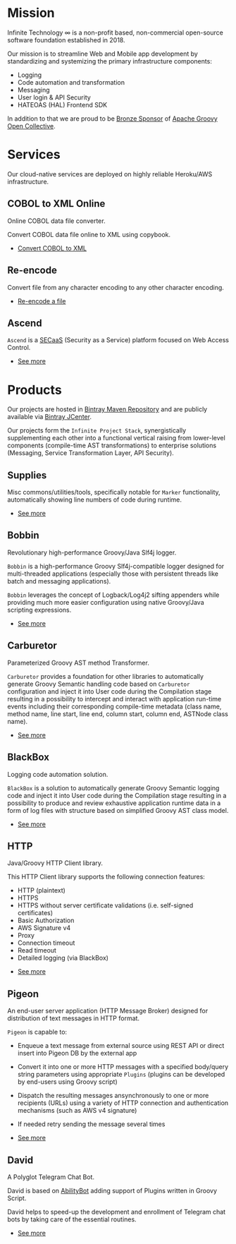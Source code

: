 # Mission

Infinite Technology ∞ is a non-profit based, non-commercial open-source software foundation established in 2018.

Our mission is to streamline Web and Mobile app development by standardizing and systemizing the primary infrastructure 
components:

* Logging
* Code automation and transformation
* Messaging
* User login & API Security
* HATEOAS (HAL) Frontend SDK

In addition to that we are proud to be [Bronze Sponsor](https://opencollective.com/infinite-technology) of
[Apache Groovy](https://groovy-lang.org/) [Open Collective](https://opencollective.com/friends-of-groovy).

# Services

Our cloud-native services are deployed on highly reliable Heroku/AWS infrastructure.

## COBOL to XML Online

Online COBOL data file converter.

Convert COBOL data file online to XML using copybook.

* [Convert COBOL to XML](./Cobol)

## Re-encode

Convert file from any character encoding to any other character encoding.

* [Re-encode a file](./Re-encode)

## Ascend

`Ascend` is a [SECaaS](https://en.wikipedia.org/wiki/Security_as_a_service) (Security as a Service) platform focused 
on Web Access Control.

* [See more](./Ascend/)

# Products

Our projects are hosted in [Bintray Maven Repository](https://bintray.com/infinite-technology/io.i-t) 
and are publicly available via [Bintray JCenter](https://bintray.com/bintray/jcenter).

Our projects form the `Infinite Project Stack`, synergistically supplementing each other into a functional vertical
raising from lower-level components (compile-time AST transformations) to enterprise solutions (Messaging, 
Service Transformation Layer, API Security).

## Supplies

Misc commons/utilities/tools, specifically notable for `Marker` functionality, automatically showing line numbers of code 
during runtime.

* [See more](./Supplies/)


## Bobbin

Revolutionary high-performance Groovy/Java Slf4j logger.

`Bobbin` is a high-performance Groovy Slf4j-compatible logger designed for multi-threaded applications (especially those
 with persistent threads like batch and messaging applications).

`Bobbin` leverages the concept of Logback/Log4j2 sifting appenders while providing much more easier configuration using
 native Groovy/Java scripting expressions.

* [See more](./Bobbin/)

## Carburetor

Parameterized Groovy AST method Transformer.

`Carburetor` provides a foundation for other libraries to automatically generate Groovy Semantic handling code based on 
`Carburetor` configuration and inject it into User code during the Compilation stage resulting in a possibility to 
intercept and interact with application run-time events including their corresponding compile-time metadata 
(class name, method name, line start, line end, column start, column end, ASTNode class name).

* [See more](./Carburetor/)

## BlackBox

Logging code automation solution.

`BlackBox` is a solution to automatically generate Groovy Semantic logging code and inject it into User code during the 
Compilation stage resulting in a possibility to produce and review exhaustive application runtime data in a form of log
 files with structure based on simplified Groovy AST class model.

* [See more](./BlackBox/)

## HTTP

Java/Groovy HTTP Client library.

This HTTP Client library supports the following connection features:

- HTTP (plaintext)
- HTTPS
- HTTPS without server certificate validations (i.e. self-signed certificates)
- Basic Authorization
- AWS Signature v4
- Proxy
- Connection timeout
- Read timeout
- Detailed logging (via BlackBox)

* [See more](./HTTP/)

## Pigeon

An end-user server application (HTTP Message Broker) designed for distribution of text messages in HTTP format.

`Pigeon` is capable to:

* Enqueue a text message from external source using REST API or direct insert into Pigeon DB by the external app
* Convert it into one or more HTTP messages with a specified body/query string parameters using appropriate `Plugins` (plugins can be developed by end-users using Groovy script)
* Dispatch the resulting messages ansynchronously to one or more recipients (URLs) using a variety of HTTP connection and authentication mechanisms (such as AWS v4 signature)
* If needed retry sending the message several times

* [See more](./Pigeon/)

## David

A Polyglot Telegram Chat Bot.

David is based on [AbilityBot](https://github.com/rubenlagus/TelegramBots) adding support of Plugins written in Groovy Script.

David helps to speed-up the development and enrollment of Telegram chat bots by taking care of the essential routines.

* [See more](./David/)
